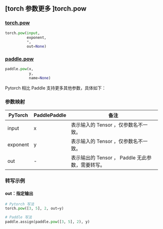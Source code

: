 ## [torch 参数更多 ]torch.pow

### [torch.pow](https://pytorch.org/docs/stable/generated/torch.pow.html?highlight=pow#torch.pow)

```python
torch.pow(input,
          exponent,
          *,
          out=None)
```

### [paddle.pow](https://www.paddlepaddle.org.cn/documentation/docs/zh/api/paddle/pow_cn.html)

```python
paddle.pow(x,
           y,
           name=None)
```

Pytorch 相比 Paddle 支持更多其他参数，具体如下：
### 参数映射
| PyTorch       | PaddlePaddle | 备注                                                   |
| ------------- | ------------ | ------------------------------------------------------ |
| input  | x  | 表示输入的 Tensor ，仅参数名不一致。  |
| exponent  |  y  | 表示输入的 Tensor ，仅参数名不一致。  |
| out  | -  | 表示输出的 Tensor ， Paddle 无此参数，需要转写。    |


### 转写示例
#### out：指定输出
```python
# Pytorch 写法
torch.pow([3, 5], 2, out=y)

# Paddle 写法
paddle.assign(paddle.pow([3, 5], 2), y)
```
